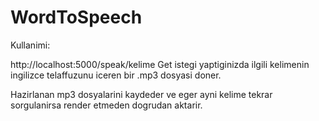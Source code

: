 # WordToSpeech

Kullanimi:

http://localhost:5000/speak/kelime Get istegi yaptiginizda ilgili kelimenin ingilizce telaffuzunu iceren bir .mp3 dosyasi doner. 
  
Hazirlanan mp3 dosyalarini kaydeder ve eger ayni kelime tekrar sorgulanirsa render etmeden dogrudan aktarir.
